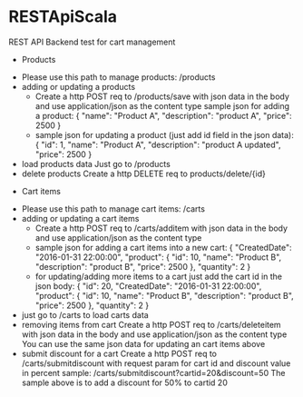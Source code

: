 # RESTApiScala
REST API Backend test for cart management

- Products
 * Please use this path to manage products: /products
  * adding or updating a products
    - Create a http POST req to /products/save with json data in the body and use application/json as the content type
    sample json for adding a product:
    {
      "name": "Product A",
      "description": "product A",
      "price": 2500
    }
    - sample json for updating a product (just add id field in the json data):
    {
      "id": 1,
      "name": "Product A",
      "description": "product A updated",
      "price": 2500
    }
  * load products data
    Just go to /products
  * delete products
    Create a http DELETE req to products/delete/{id}

- Cart items
 * Please use this path to manage cart items: /carts
  * adding or updating a cart items
    * Create a http POST req to /carts/additem with json data in the body and use application/json as the content type
    - sample json for adding a cart items into a new cart:
    {
        "CreatedDate": "2016-01-31 22:00:00",
        "product": 
        {
            "id": 10,
            "name": "Product B",
            "description": "product B",
            "price": 2500
        },
        "quantity": 2
    }
    - for updating/adding more items to a cart just add the cart id in the json body:
    {
        "id": 20,
        "CreatedDate": "2016-01-31 22:00:00",
        "product": 
        {
            "id": 10,
            "name": "Product B",
            "description": "product B",
            "price": 2500
        },
        "quantity": 2
    }
  * just go to /carts to load carts data
  * removing items from cart
    Create a http POST req to /carts/deleteitem with json data in the body and use application/json as the content type
    You can use the same json data for updating an cart items above
  * submit discount for a cart
    Create a http POST req to /carts/submitdiscount with request param for cart id and discount value in percent
    sample:
    /carts/submitdiscount?cartid=20&discount=50 
    The sample above is to add a discount for 50% to cartid 20

    

